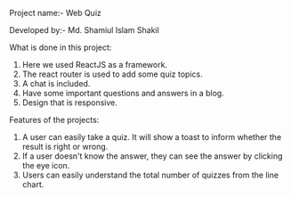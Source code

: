 
Project name:- Web Quiz

Developed by:- Md. Shamiul Islam Shakil

What is done in this project:
1. Here we used ReactJS as a framework.
2. The react router is used to add some quiz topics.
3. A chat is included.
4. Have some important questions and answers in a blog.
5. Design that is responsive.

Features of the projects:
1. A user can easily take a quiz. It will show a toast to inform whether the result is right or wrong.
2. If a user doesn't know the answer, they can see the answer by clicking the eye icon.
3. Users can easily understand the total number of quizzes from the line chart.
